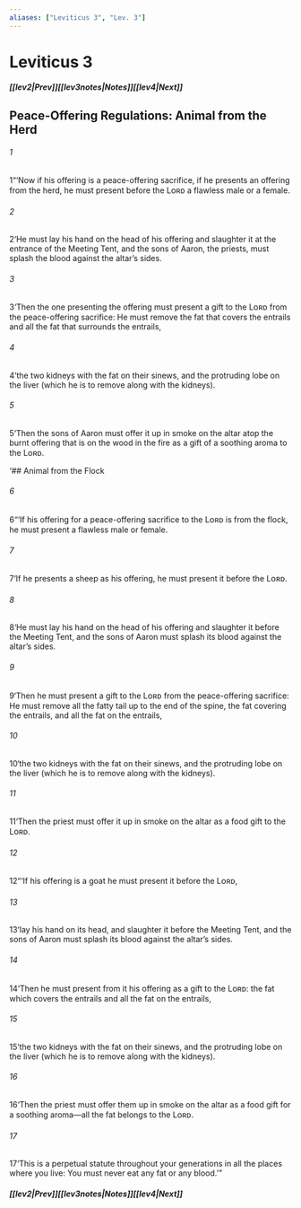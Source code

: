 ```yaml
---
aliases: ["Leviticus 3", "Lev. 3"]
---
```

# Leviticus 3
##### <span class=arrow-left></span>[[lev2|Prev]]<span class=navigation-separator></span>[[lev3notes|Notes]]<span class=navigation-separator></span>[[lev4|Next]]<span class=arrow-right></span>
## Peace-Offering Regulations: Animal from the Herd
###### 1
<span class=verse-first>1</span>“‘Now if his offering is a peace-offering sacrifice, if he presents an offering from the herd, he must present before the Lᴏʀᴅ a flawless male or a female.
###### 2
<span class=verse-body>2</span>‘He must lay his hand on the head of his offering and slaughter it at the entrance of the Meeting Tent, and the sons of Aaron, the priests, must splash the blood against the altar’s sides.
###### 3
<span class=verse-body>3</span>‘Then the one presenting the offering must present a gift to the Lᴏʀᴅ from the peace-offering sacrifice: He must remove the fat that covers the entrails and all the fat that surrounds the entrails,
###### 4
<span class=verse-body>4</span>‘the two kidneys with the fat on their sinews, and the protruding lobe on the liver (which he is to remove along with the kidneys).
###### 5
<span class=verse-body>5</span>‘Then the sons of Aaron must offer it up in smoke on the altar atop the burnt offering that is on the wood in the fire as a gift of a soothing aroma to the Lᴏʀᴅ.
<div class=paragraph-break></div>

‘## Animal from the Flock
###### 6
<span class=verse-body>6</span>“‘If his offering for a peace-offering sacrifice to the Lᴏʀᴅ is from the flock, he must present a flawless male or female.
###### 7
<span class=verse-body>7</span>‘If he presents a sheep as his offering, he must present it before the Lᴏʀᴅ.
###### 8
<span class=verse-body>8</span>‘He must lay his hand on the head of his offering and slaughter it before the Meeting Tent, and the sons of Aaron must splash its blood against the altar’s sides.
###### 9
<span class=verse-body>9</span>‘Then he must present a gift to the Lᴏʀᴅ from the peace-offering sacrifice: He must remove all the fatty tail up to the end of the spine, the fat covering the entrails, and all the fat on the entrails,
###### 10
<span class=verse-body>10</span>‘the two kidneys with the fat on their sinews, and the protruding lobe on the liver (which he is to remove along with the kidneys).
###### 11
<span class=verse-body>11</span>‘Then the priest must offer it up in smoke on the altar as a food gift to the Lᴏʀᴅ.
<div class=paragraph-break></div>

###### 12
<span class=verse-first>12</span>“‘If his offering is a goat he must present it before the Lᴏʀᴅ,
###### 13
<span class=verse-body>13</span>‘lay his hand on its head, and slaughter it before the Meeting Tent, and the sons of Aaron must splash its blood against the altar’s sides.
###### 14
<span class=verse-body>14</span>‘Then he must present from it his offering as a gift to the Lᴏʀᴅ: the fat which covers the entrails and all the fat on the entrails,
###### 15
<span class=verse-body>15</span>‘the two kidneys with the fat on their sinews, and the protruding lobe on the liver (which he is to remove along with the kidneys).
###### 16
<span class=verse-body>16</span>‘Then the priest must offer them up in smoke on the altar as a food gift for a soothing aroma—all the fat belongs to the Lᴏʀᴅ.
###### 17
<span class=verse-body>17</span>‘This is a perpetual statute throughout your generations in all the places where you live: You must never eat any fat or any blood.’”
##### <span class=arrow-left></span>[[lev2|Prev]]<span class=navigation-separator></span>[[lev3notes|Notes]]<span class=navigation-separator></span>[[lev4|Next]]<span class=arrow-right></span>